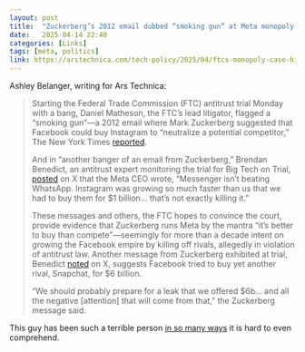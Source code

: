 ```yaml
---
layout: post
title:  "Zuckerberg’s 2012 email dubbed “smoking gun” at Meta monopoly trial"
date:   2025-04-14 22:40
categories: [Links]
tags: [meta, politics]
link: https://arstechnica.com/tech-policy/2025/04/ftcs-monopoly-case-hinges-on-zuckerbergs-damaging-texts-emails/
---
```


Ashley Belanger, writing for Ars Technica:

>Starting the Federal Trade Commission (FTC) antitrust trial Monday with a bang, Daniel Matheson, the FTC’s lead litigator, flagged a “smoking gun”—a 2012 email where Mark Zuckerberg suggested that Facebook could buy Instagram to “neutralize a potential competitor,” The New York Times [reported](https://www.nytimes.com/2025/04/14/technology/meta-antitrust-trial-ftc.html).
>
>And in “another banger of an email from Zuckerberg,” Brendan Benedict, an antitrust expert monitoring the trial for Big Tech on Trial, [posted](https://x.com/BBenedict33/status/1911799375904268464) on X that the Meta CEO wrote, “Messenger isn’t beating WhatsApp. Instagram was growing so much faster than us that we had to buy them for $1 billion... that’s not exactly killing it.”
>
>These messages and others, the FTC hopes to convince the court, provide evidence that Zuckerberg runs Meta by the mantra “it’s better to buy than compete”—seemingly for more than a decade intent on growing the Facebook empire by killing off rivals, allegedly in violation of antitrust law. Another message from Zuckerberg exhibited at trial, Benedict [noted](https://x.com/BBenedict33/status/1911792988847575043) on X, suggests Facebook tried to buy yet another rival, Snapchat, for $6 billion.
>
>“We should probably prepare for a leak that we offered $6b... and all the negative [attention] that will come from that,” the Zuckerberg message said.

This guy has been such a terrible person [in so many ways](https://www.washingtonpost.com/technology/2025/03/22/meta-wynn-williams-book-zuckerberg-sandberg/) it is hard to even comprehend.
